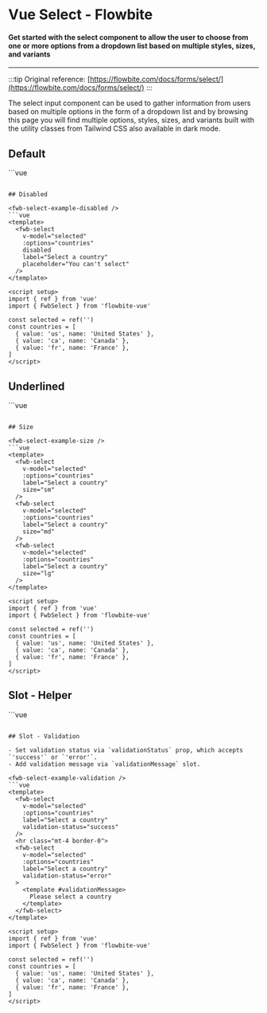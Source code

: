 <script setup>
import FwbSelectExample from './select/examples/FwbSelectExample.vue'
import FwbSelectExampleDisabled from './select/examples/FwbSelectExampleDisabled.vue'
import FwbSelectExampleHelper from './select/examples/FwbSelectExampleHelper.vue'
import FwbSelectExampleSize from './select/examples/FwbSelectExampleSize.vue'
import FwbSelectExampleUnderlined from './select/examples/FwbSelectExampleUnderlined.vue'
import FwbSelectExampleValidation from './select/examples/FwbSelectExampleValidation.vue'
</script>

# Vue Select - Flowbite

#### Get started with the select component to allow the user to choose from one or more options from a dropdown list based on multiple styles, sizes, and variants

---

:::tip
Original reference: [https://flowbite.com/docs/forms/select/](https://flowbite.com/docs/forms/select/)
:::

The select input component can be used to gather information from users based on multiple options in the form of a dropdown list and by browsing this page you will find multiple options, styles, sizes, and variants built with the utility classes from Tailwind CSS also available in dark mode.

## Default

<fwb-select-example />
```vue
<template>
  <fwb-select
    v-model="selected"
    :options="countries"
    label="Select a country"
  />
</template>

<script setup>
import { ref } from 'vue'
import { FwbSelect } from 'flowbite-vue'

const selected = ref('')
const countries = [
  { value: 'us', name: 'United States' },
  { value: 'ca', name: 'Canada' },
  { value: 'fr', name: 'France' },
]
</script>
```

## Disabled

<fwb-select-example-disabled />
```vue
<template>
  <fwb-select
    v-model="selected"
    :options="countries"
    disabled
    label="Select a country"
    placeholder="You can't select"
  />
</template>

<script setup>
import { ref } from 'vue'
import { FwbSelect } from 'flowbite-vue'

const selected = ref('')
const countries = [
  { value: 'us', name: 'United States' },
  { value: 'ca', name: 'Canada' },
  { value: 'fr', name: 'France' },
]
</script>
```

## Underlined

<fwb-select-example-underlined />
```vue
<template>
  <fwb-select
    v-model="selected"
    :options="countries"
    label="Select a country"
    underline
  />
</template>

<script setup>
import { ref } from 'vue'
import { FwbSelect } from 'flowbite-vue'

const selected = ref('')
const countries = [
  { value: 'us', name: 'United States' },
  { value: 'ca', name: 'Canada' },
  { value: 'fr', name: 'France' },
]
</script>
```

## Size

<fwb-select-example-size />
```vue
<template>
  <fwb-select
    v-model="selected"
    :options="countries"
    label="Select a country"
    size="sm"
  />
  <fwb-select
    v-model="selected"
    :options="countries"
    label="Select a country"
    size="md"
  />
  <fwb-select
    v-model="selected"
    :options="countries"
    label="Select a country"
    size="lg"
  />
</template>

<script setup>
import { ref } from 'vue'
import { FwbSelect } from 'flowbite-vue'

const selected = ref('')
const countries = [
  { value: 'us', name: 'United States' },
  { value: 'ca', name: 'Canada' },
  { value: 'fr', name: 'France' },
]
</script>
```

## Slot - Helper

<fwb-select-example-helper />
```vue
<template>
  <fwb-select
    v-model="selected"
    :options="countries"
    label="Select a country"
  >
    <template #helper>
      We'll never share your details. Read our
      <fwb-a href="#" color="text-blue-600 dark:text-blue-500">
        Privacy Policy
      </fwb-a>.
    </template>
  </fwb-input>
</template>

<script lang="ts" setup>
import { ref } from 'vue'
import { FwbA, FwbSelect } from 'flowbite-vue'

const selected = ref('')
const countries = [
  { value: 'us', name: 'United States' },
  { value: 'ca', name: 'Canada' },
  { value: 'fr', name: 'France' },
]
</script>
```

## Slot - Validation

- Set validation status via `validationStatus` prop, which accepts `'success'` or `'error'`.
- Add validation message via `validationMessage` slot.

<fwb-select-example-validation />
```vue
<template>
  <fwb-select
    v-model="selected"
    :options="countries"
    label="Select a country"
    validation-status="success"
  />
  <hr class="mt-4 border-0">
  <fwb-select
    v-model="selected"
    :options="countries"
    label="Select a country"
    validation-status="error"
  >
    <template #validationMessage>
      Please select a country
    </template>
  </fwb-select>
</template>

<script setup>
import { ref } from 'vue'
import { FwbSelect } from 'flowbite-vue'

const selected = ref('')
const countries = [
  { value: 'us', name: 'United States' },
  { value: 'ca', name: 'Canada' },
  { value: 'fr', name: 'France' },
]
</script>
```
